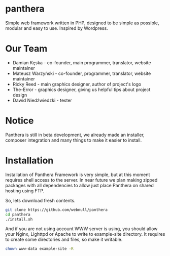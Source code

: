 panthera
========

Simple web framework written in PHP, designed to be simple as possible, modular and easy to use. Inspired by Wordpress.

Our Team
=======
- Damian Kęska - co-founder, main programmer, translator, website maintainer
- Mateusz Warzyński - co-founder, programmer, translator, website maintainer
- Ricky Reed - main graphics designer, author of project's logo
- The-Error - graphics designer, giving us helpful tips about project design
- Dawid Niedźwiedzki - tester

Notice
=======

Panthera is still in beta development, we already made an installer, composer integration and many things to make it easier to install.

Installation
======

Installation of Panthera Framework is very simple, but at this moment requires shell access to the server. In near future we plan making zipped packages with all dependencies to allow just place Panthera on shared hosting using FTP.

So, lets download fresh contents.

```bash
git clone https://github.com/webnull/panthera
cd panthera
./install.sh
```
And if you are not using account WWW server is using, you should allow your Nginx, Lighttpd or Apache to write to example-site directory.
It requires to create some directories and files, so make it writable.

```bash
chown www-data example-site -R
```
